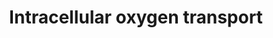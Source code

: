---
authors:
- ReactomeTeam
description: 'Globins are heme-containing proteins that reversibly bind molecular
  oxygen.  Humans contain at least 5 types of globins: hemoglobins, myoglobin, cytoglobin,
  neuroglobin, and androglobin (reviewed in Burmester et al. 2014). Myoglobin, neuroglobin,
  and cytoglobin are cytosolic globins with similar affinities for oxygen (reviewed
  in Hankeln et al. 2005). Androglobin is a more distantly related globin of uncertain
  function that is expressed in testes (Hoogewijs et al. 2012). Myoglobin is predominantly
  expressed in muscle tissue (reviewed in Helbo et al. 2013), neuroglobin is expressed
  in neurons, and cytoglobin is expressed in connective tissue fibroblasts and smooth
  muscle cells (reviewed in Pesce et al. 2002, Hankeln et al. 2004, Ascenzi et al.
  2016). Whereas myoglobin contains pentacoordinated heme iron, neuroglobin and cytoglobin
  contain hexacoordinated heme iron: the iron atom is bound by 4 nitrogen atoms of
  heme and 2 histidine residues of the globin. Binding by one of the histidines is
  reversible, which allows the iron atom to bind various ligands such as molecular
  oxygen, carbon monoxide, and nitric oxide (reviewed in Kakar et al. 2010). Neuroglobin
  may function in oxygen homeostasis, however the importance of its oxygen-binding
  activity is unclear (reviewed in Pesce et al. 2002, Hankeln et al. 2005). Cytoglobin
  may function in nitric oxide metabolism (Thuy et al. 2016, Liu et al. 2017). Globins
  can also regulate oxygen homeostasis via reactions with nitric oxide (NO), a vasodilator.
  Oxygenated globins scavenge NO by oxidation while deoxygenated globins can act as
  a nitrite reductase to produce NO (reviewed in Hendgen-Cotta et al. 2014, Tejero
  and Gladwin 2014).   View original pathway at [http://www.reactome.org/PathwayBrowser/#DIAGRAM=8981607
  Reactome].'
last-edited: 2021-01-25
organisms:
- Homo sapiens
redirect_from:
- /index.php/Pathway:WP4064
- /instance/WP4064
schema-jsonld:
- '@context': https://schema.org/
  '@id': https://wikipathways.github.io/pathways/WP4064.html
  '@type': Dataset
  creator:
    '@type': Organization
    name: WikiPathways
  description: 'Globins are heme-containing proteins that reversibly bind molecular
    oxygen.  Humans contain at least 5 types of globins: hemoglobins, myoglobin, cytoglobin,
    neuroglobin, and androglobin (reviewed in Burmester et al. 2014). Myoglobin, neuroglobin,
    and cytoglobin are cytosolic globins with similar affinities for oxygen (reviewed
    in Hankeln et al. 2005). Androglobin is a more distantly related globin of uncertain
    function that is expressed in testes (Hoogewijs et al. 2012). Myoglobin is predominantly
    expressed in muscle tissue (reviewed in Helbo et al. 2013), neuroglobin is expressed
    in neurons, and cytoglobin is expressed in connective tissue fibroblasts and smooth
    muscle cells (reviewed in Pesce et al. 2002, Hankeln et al. 2004, Ascenzi et al.
    2016). Whereas myoglobin contains pentacoordinated heme iron, neuroglobin and
    cytoglobin contain hexacoordinated heme iron: the iron atom is bound by 4 nitrogen
    atoms of heme and 2 histidine residues of the globin. Binding by one of the histidines
    is reversible, which allows the iron atom to bind various ligands such as molecular
    oxygen, carbon monoxide, and nitric oxide (reviewed in Kakar et al. 2010). Neuroglobin
    may function in oxygen homeostasis, however the importance of its oxygen-binding
    activity is unclear (reviewed in Pesce et al. 2002, Hankeln et al. 2005). Cytoglobin
    may function in nitric oxide metabolism (Thuy et al. 2016, Liu et al. 2017). Globins
    can also regulate oxygen homeostasis via reactions with nitric oxide (NO), a vasodilator.
    Oxygenated globins scavenge NO by oxidation while deoxygenated globins can act
    as a nitrite reductase to produce NO (reviewed in Hendgen-Cotta et al. 2014, Tejero
    and Gladwin 2014).   View original pathway at [http://www.reactome.org/PathwayBrowser/#DIAGRAM=8981607
    Reactome].'
  keywords:
  - 'MB '
  - NGB:ferroheme b:O2
  - 'CYGB '
  - MB:ferroheme b:O2
  - 'O2 '
  - CYGB dimer
  - MB:ferroheme b
  - 'NGB '
  - 'heme '
  - NGB:ferroheme b
  - CYGB dimer:O2
  - O2
  license: CC0
  name: Intracellular oxygen transport
seo: CreativeWork
title: Intracellular oxygen transport
wpid: WP4064
---